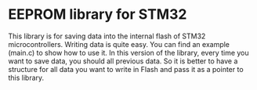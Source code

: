 
# EEPROM library for STM32

This library is for saving data into the internal flash of STM32 microcontrollers. Writing data is quite easy. You can find an example (main.c) to show how to use it. In this version of the library, every time you want to save data, you should all previous data. So it is better to have a structure for all data you want to write in Flash and pass it as a pointer to this library.